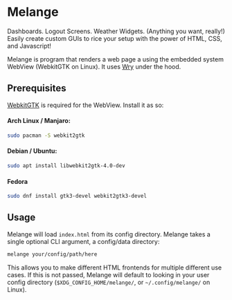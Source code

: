 # Melange

Dashboards. Logout Screens. Weather Widgets. (Anything you want, really!)
Easily create custom GUIs to rice your setup with the power of HTML, CSS, and Javascript!

Melange is program that renders a web page a using the embedded system WebView (WebkitGTK on Linux).
It uses [Wry](https://github.com/tauri-apps/wry) under the hood.

## Prerequisites

[WebkitGTK](https://webkitgtk.org/) is required for the WebView.
Install it as so:

#### Arch Linux / Manjaro:

```bash
sudo pacman -S webkit2gtk
```

#### Debian / Ubuntu:

```bash
sudo apt install libwebkit2gtk-4.0-dev
```

#### Fedora

```bash
sudo dnf install gtk3-devel webkit2gtk3-devel
```

## Usage

Melange will load `index.html` from its config directory.
Melange takes a single optional CLI argument, a config/data directory:

```bash
melange your/config/path/here
```

This allows you to make different HTML frontends for multiple different use cases.
If this is not passed, Melange will default to looking in your user config directory (`$XDG_CONFIG_HOME/melange/`, or `~/.config/melange/` on Linux).
